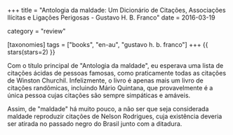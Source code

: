 +++
title = "Antologia da maldade: Um Dicionário de Citações, Associações Ilícitas e Ligações Perigosas - Gustavo H. B. Franco"
date = 2016-03-19

category = "review"

[taxonomies]
tags = ["books", "en-au", "gustavo h. b. franco"]
+++
{{ stars(stars=2) }}

Com o título principal de "Antologia da maldade", eu esperava uma lista de citações ácidas de pessoas famosas, como praticamente todas as citações de Winston Churchil. Infelizmente, o livro é apenas mais um livro de citações randômicas, incluindo Mário Quintana, que provavelmente é a única pessoa cujas citações são sempre simpáticas e amáveis.

Assim, de "maldade" há muito pouco, a não ser que seja considerada maldade reproduzir citações de Nelson Rodrigues, cuja existência deveria ser atirada no passado negro do Brasil junto com a ditadura.